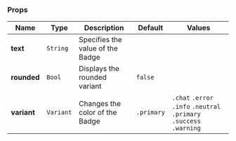 ### Props

| Name        | Type      | Description                      | Default    | Values                                                               |
| ----------- | --------- | -------------------------------- | ---------- | -------------------------------------------------------------------- |
| **text**    | `String`  | Specifies the value of the Badge |            |                                                                      |
| **rounded** | `Bool`    | Displays the rounded variant     | `false`    |                                                                      |
| **variant** | `Variant` | Changes the color of the Badge   | `.primary` | `.chat` `.error` `.info` `.neutral` `.primary` `.success` `.warning` |
